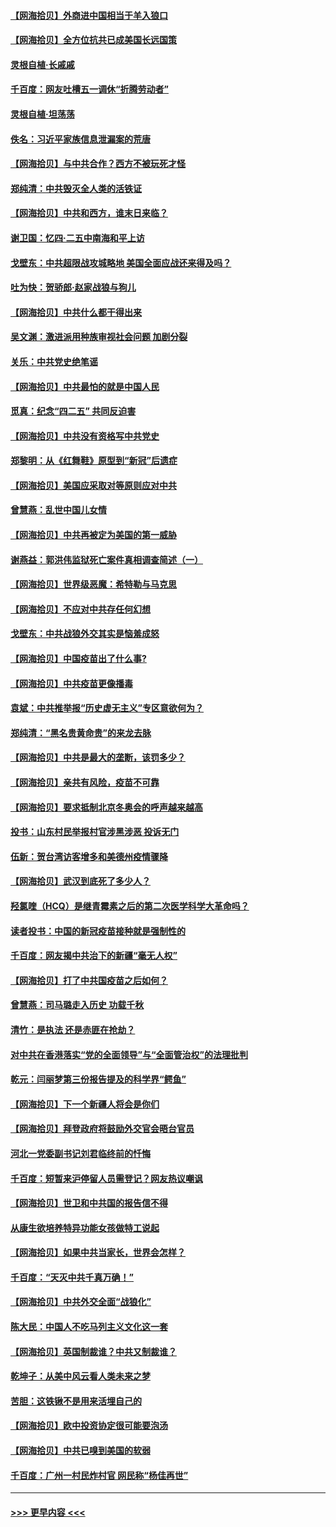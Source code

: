 #### [【网海拾贝】外商进中国相当于羊入狼口](../pages/nsc993/n12908274.md?t=04281352) 
#### [【网海拾贝】全方位抗共已成美国长远国策](../pages/nsc993/n12906878.md?t=04281352) 
#### [灵根自植‧长戚戚](../pages/nsc993/n12905585.md?t=04281352) 
#### [千百度：网友吐槽五一调休“折腾劳动者”](../pages/nsc993/n12905934.md?t=04281352) 
#### [灵根自植‧坦荡荡](../pages/nsc993/n12905562.md?t=04281352) 
#### [佚名：习近平家族信息泄漏案的荒唐](../pages/nsc993/n12904705.md?t=04281352) 
#### [【网海拾贝】与中共合作？西方不被玩死才怪](../pages/nsc993/n12903873.md?t=04281352) 
#### [郑纯清：中共毁灭全人类的活铁证](../pages/nsc993/n12903785.md?t=04281352) 
#### [【网海拾贝】中共和西方，谁末日来临？](../pages/nsc993/n12903482.md?t=04281352) 
#### [谢卫国：忆四‧二五中南海和平上访](../pages/nsc993/n12902192.md?t=04281352) 
#### [戈壁东：中共超限战攻城略地 美国全面应战还来得及吗？](../pages/nsc993/n12902297.md?t=04281352) 
#### [吐为快：贺骄郎‧赵家战狼与狗儿](../pages/nsc993/n12902280.md?t=04281352) 
#### [【网海拾贝】中共什么都干得出来](../pages/nsc993/n12897500.md?t=04281352) 
#### [吴文渊：激进派用种族审视社会问题 加剧分裂](../pages/nsc993/n12893881.md?t=04281352) 
#### [关乐：中共党史绝笔谣](../pages/nsc993/n12897270.md?t=04281352) 
#### [【网海拾贝】中共最怕的就是中国人民](../pages/nsc993/n12894705.md?t=04281352) 
#### [觅真：纪念“四二五” 共同反迫害](../pages/nsc993/n12894553.md?t=04281352) 
#### [【网海拾贝】中共没有资格写中共党史](../pages/nsc993/n12892231.md?t=04281352) 
#### [郑黎明：从《红舞鞋》原型到“新冠”后遗症](../pages/nsc993/n12890469.md?t=04281352) 
#### [【网海拾贝】美国应采取对等原则应对中共](../pages/nsc993/n12889176.md?t=04281352) 
#### [曾慧燕：乱世中国儿女情](../pages/nsc993/n12887931.md?t=04281352) 
#### [【网海拾贝】中共再被定为美国的第一威胁](../pages/nsc993/n12887580.md?t=04281352) 
#### [谢燕益：郭洪伟监狱死亡案件真相调查简述（一）](../pages/nsc993/n12885648.md?t=04281352) 
#### [【网海拾贝】世界级恶魔：希特勒与马克思](../pages/nsc993/n12884062.md?t=04281352) 
#### [【网海拾贝】不应对中共存任何幻想](../pages/nsc993/n12881460.md?t=04281352) 
#### [戈壁东：中共战狼外交其实是恼羞成怒](../pages/nsc993/n12880392.md?t=04281352) 
#### [【网海拾贝】中国疫苗出了什么事?](../pages/nsc993/n12879124.md?t=04281352) 
#### [【网海拾贝】中共疫苗更像播毒](../pages/nsc993/n12876631.md?t=04281352) 
#### [袁斌：中共推举报“历史虚无主义”专区意欲何为？](../pages/nsc993/n12876530.md?t=04281352) 
#### [郑纯清：“黑名贵黄命贵”的来龙去脉](../pages/nsc993/n12875589.md?t=04281352) 
#### [【网海拾贝】中共是最大的垄断，该罚多少？](../pages/nsc993/n12874006.md?t=04281352) 
#### [【网海拾贝】亲共有风险，疫苗不可靠](../pages/nsc993/n12872224.md?t=04281352) 
#### [【网海拾贝】要求抵制北京冬奥会的呼声越来越高](../pages/nsc993/n12868962.md?t=04281352) 
#### [投书：山东村民举报村官涉黑涉恶 投诉无门](../pages/nsc993/n12869726.md?t=04281352) 
#### [伍新：贺台湾访客增多和美德州疫情骤降](../pages/nsc993/n12865651.md?t=04281352) 
#### [【网海拾贝】武汉到底死了多少人？](../pages/nsc993/n12863707.md?t=04281352) 
#### [羟氯喹（HCQ）是继青霉素之后的第二次医学科学大革命吗？](../pages/nsc993/n12638564.md?t=04281352) 
#### [读者投书：中国的新冠疫苗接种就是强制性的](../pages/nsc993/n12859932.md?t=04281352) 
#### [千百度：网友揭中共治下的新疆“毫无人权”](../pages/nsc993/n12858385.md?t=04281352) 
#### [【网海拾贝】打了中共国疫苗之后如何？](../pages/nsc993/n12857866.md?t=04281352) 
#### [曾慧燕：司马璐走入历史 功载千秋](../pages/nsc993/n12856996.md?t=04281352) 
#### [清竹：是执法 还是赤匪在抢劫？](../pages/nsc993/n12856952.md?t=04281352) 
#### [对中共在香港落实“党的全面领导”与“全面管治权”的法理批判](../pages/nsc993/n12856929.md?t=04281352) 
#### [乾元：闫丽梦第三份报告提及的科学界“鳄鱼”](../pages/nsc993/n12855985.md?t=04281352) 
#### [【网海拾贝】下一个新疆人将会是你们](../pages/nsc993/n12855864.md?t=04281352) 
#### [【网海拾贝】拜登政府将鼓励外交官会晤台官员](../pages/nsc993/n12853615.md?t=04281352) 
#### [河北一党委副书记刘君临终前的忏悔](../pages/nsc993/n12849420.md?t=04281352) 
#### [千百度：短暂来沪停留人员需登记？网友热议嘲讽](../pages/nsc993/n12853497.md?t=04281352) 
#### [【网海拾贝】世卫和中共国的报告信不得](../pages/nsc993/n12850902.md?t=04281352) 
#### [从康生欲培养特异功能女孩做特工说起](../pages/nsc993/n12849289.md?t=04281352) 
#### [【网海拾贝】如果中共当家长，世界会怎样？](../pages/nsc993/n12848436.md?t=04281352) 
#### [千百度：“天灭中共千真万确！”](../pages/nsc993/n12845659.md?t=04281352) 
#### [【网海拾贝】中共外交全面“战狼化”](../pages/nsc993/n12845607.md?t=04281352) 
#### [陈大民：中国人不吃马列主义文化这一套](../pages/nsc993/n12842496.md?t=04281352) 
#### [【网海拾贝】英国制裁谁？中共又制裁谁？](../pages/nsc993/n12840909.md?t=04281352) 
#### [乾坤子：从美中风云看人类未来之梦](../pages/nsc993/n12840590.md?t=04281352) 
#### [苦胆：这铁锹不是用来活埋自己的](../pages/nsc993/n12839512.md?t=04281352) 
#### [【网海拾贝】欧中投资协定很可能要泡汤](../pages/nsc993/n12835122.md?t=04281352) 
#### [【网海拾贝】中共已嗅到美国的软弱](../pages/nsc993/n12832411.md?t=04281352) 
#### [千百度：广州一村民炸村官 网民称“杨佳再世”](../pages/nsc993/n12832380.md?t=04281352) 

----
#### [ >>> 更早内容 <<< ](../indexes/nsc993-earlier.md)
